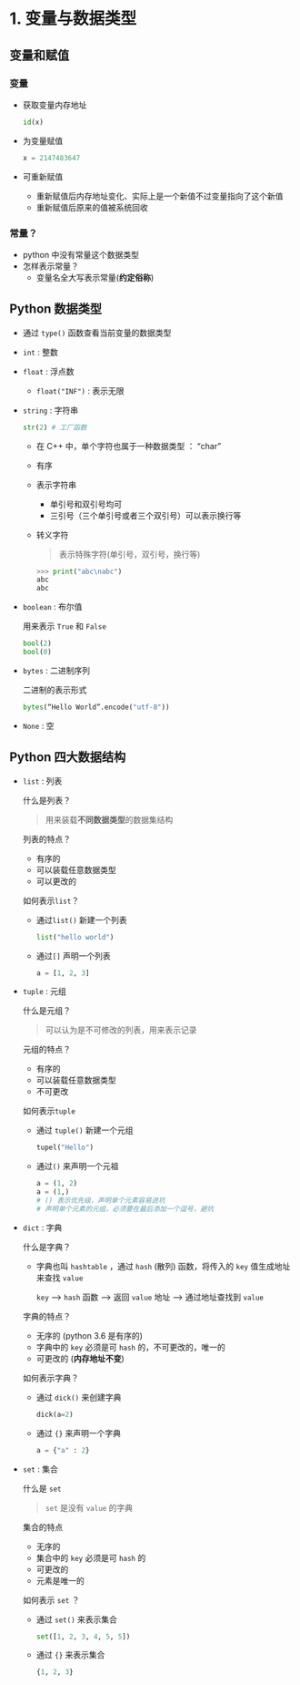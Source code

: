 # 1. 变量与数据类型

## 变量和赋值

### 变量

* 获取变量内存地址

  ```python
  id(x)
  ```

* 为变量赋值

  ```python
  x = 2147483647
  ```

* 可重新赋值
  * 重新赋值后内存地址变化、实际上是一个新值不过变量指向了这个新值
  * 重新赋值后原来的值被系统回收



### 常量？

* python 中没有常量这个数据类型
* 怎样表示常量？
  * 变量名全大写表示常量(**约定俗称**)

## Python 数据类型

* 通过 `type()` 函数查看当前变量的数据类型

* `int` : 整数

* `float` : 浮点数

  * `float("INF")` : 表示无限

* `string` : 字符串

  ```python
  str(2) # 工厂函数
  ```

  * 在 C++ 中，单个字符也属于一种数据类型 ： “char”

  * 有序
  
  * 表示字符串
  
    * 单引号和双引号均可
    * 三引号（三个单引号或者三个双引号）可以表示换行等

  * 转义字符
  
    > 表示特殊字符(单引号，双引号，换行等)
  
    ```python
    >>> print("abc\nabc")
    abc
    abc
    ```
  
* `boolean` : 布尔值

  用来表示 `True` 和 `False`

  ```python
  bool(2)
  bool(0)
  ```

* `bytes` : 二进制序列

  二进制的表示形式

  ```python
  bytes(“Hello World”.encode("utf-8"))
  ```

* `None` : 空

## Python 四大数据结构

* `list` : 列表

  什么是列表？

  > 用来装载**不同数据类型**的数据集结构

  列表的特点？

  * 有序的
  * 可以装载任意数据类型
  * 可以更改的

  如何表示`list`？

  * 通过`list()` 新建一个列表

    ```python
    list("hello world")
    ```

  * 通过`[]` 声明一个列表

    ```python
    a = [1, 2, 3]
    ```

* `tuple` : 元组

  什么是元组？

  > 可以认为是不可修改的列表，用来表示记录

  元组的特点？

  * 有序的
  * 可以装载任意数据类型
  * 不可更改

  如何表示`tuple`

  * 通过 `tuple()` 新建一个元组

    ```python
    tupel("Hello")
    ```

  * 通过`()` 来声明一个元祖

    ```python
    a = (1, 2)
    a = (1,)
    # () 表示优先级，声明单个元素容易进坑
    # 声明单个元素的元组，必须要在最后添加一个逗号，避坑
    ```

    

* `dict` : 字典

  什么是字典？

  * 字典也叫 `hashtable` ，通过 `hash` (散列) 函数，将传入的 `key` 值生成地址来查找 `value`

    `key` --> `hash` 函数 --> 返回 `value` 地址 --> 通过地址查找到 `value`

  字典的特点？

  * 无序的 (python 3.6 是有序的)
  * 字典中的 `key` 必须是可 `hash` 的，不可更改的，唯一的
  * 可更改的 (**内存地址不变**)

  如何表示字典？

  * 通过 `dick()` 来创建字典

    ```python
    dick(a=2)
    ```

  * 通过 `{}` 来声明一个字典

    ```python
    a = {"a" : 2}
    ```

* `set` : 集合

  什么是 `set`

  > `set` 是没有 `value` 的字典

  集合的特点

  * 无序的
  * 集合中的 `key` 必须是可 `hash` 的
  * 可更改的
  * 元素是唯一的

  如何表示 `set` ？

  * 通过 `set()` 来表示集合

    ```python
    set([1, 2, 3, 4, 5, 5])
    ```

  * 通过 `{}` 来表示集合

    ```python
    {1, 2, 3}
    ```

    

